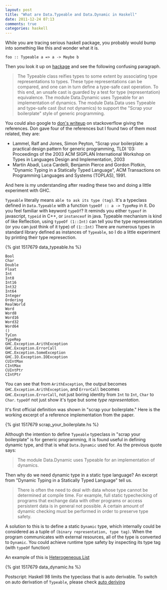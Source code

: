 ```yaml
---
layout: post
title: "What are Data.Typeable and Data.Dynamic in Haskell"
date: 2011-12-24 07:13
comments: true
categories: haskell 
---
```


While you are tracing serious haskell package, you probably would bump into something like this and wonder what it is.

```
foo :: Typeable a => a -> Maybe b
```

Then you look it up on [hackage](http://haskell.org/ghc/docs/latest/html/libraries/base-4.4.1.0/Data-Typeable.html) and see the following confusing paragraph.

> The Typeable class reifies types to some extent by associating type representations to types. 
> These type representations can be compared, and one can in turn define a type-safe cast operation. 
> To this end, an unsafe cast is guarded by a test for type (representation) equivalence. 
> The module Data.Dynamic uses Typeable for an implementation of dynamics. 
> The module Data.Data uses Typeable and type-safe cast (but not dynamics) 
> to support the "Scrap your boilerplate" style of generic programming.

You could also google to [don's writeup](http://stackoverflow.com/questions/6600380/what-is-haskells-data-typeable) on stackoverflow giving the references.
Don gave four of the references but I found two of them most related, they are:

* Lammel, Ralf and Jones, Simon Peyton, "Scrap your boilerplate: a practical design pattern for generic programming, TLDI '03: Proceedings of the 2003 ACM SIGPLAN International Workshop on Types in Languages Design and Implementation, 2003
* Martín Abadi, Luca Cardelli, Benjamin Pierce and Gordon Plotkin, "Dynamic Typing in a Statically Typed Language", ACM Transactions on Programming Languages and Systems (TOPLAS), 1991.

And here is my understanding after reading these two and doing a little experiment with GHC.

`Typeable` literally means `able to ask its type (tag)`.
It's a typeclass defined in `Data.Typeable` with a function `typeOf :: a -> TypeRep` in it.
Do you feel familiar with keyword `typeOf`? 
It reminds you either `typeof` in javascript, `typeid` in C++, or `instanceof` in java.
Typeable mechanism is kind of like Reflection, using `typeOf (1::Int)` can tell you the type representation (or you can just think of it type) of `(1::Int)`
There are numerous types in standard library defined as instances of `Typeable`, so I do a little experiment by printing their type represection.

{% gist 1517679 data_typeable.hs %}

```
Bool
Char
Double
Float
Int
Int8
Int16
Int32
Int64
Integer
Ordering
RealWorld
Word
Word8
Word16
Word32
Word64
()
TyCon
TypeRep
GHC.Exception.ArithException
GHC.Exception.ErrorCall
GHC.Exception.SomeException
GHC.IO.Exception.IOException
CUIntMax
CIntMax
CUIntPtr
CIntPtr
```

You can see that from `ArithException`, the output becomes `GHC.Exception.ArithException`, and `ErrorCall` becomes `GHC.Exception.ErrorCall`,
not just boring identity from `Int` to `Int`, `Char` to `Char`.
`typeOf` not just show it's type but some *type representation*.

It's first official definition was shown in "scrap your boilerplate."
Here is the working excerpt of a reference implementation from the paper.

{% gist 1517679 scrap_your_boilerplate.hs %}

Although the intention to define `Typeable` typeclass in "scrap your boilerplate" is for generic programming,
it is found useful in defining dynamic type, and that is what `Data.Dynamic` used for.
As the previous quote says:

> The module Data.Dynamic uses Typeable for an implementation of dynamics.

Then why do we need dynamic type in a static type language?
An excerpt from "Dynamic Typing in a Statically Typed Language" tell us.
> There is often the need to deal with data whose type cannot be
> determined at compile time. For example, full static typechecking
> of programs that exchange data with other programs or access persistent
> data is in general not possible. A certain amount of dynamic checking must
> be performed in order to preserve type safety.

A solution to this is to define a static `Dynamic` type, 
which internally could be considered as a tuple of `(binary representation, type tag)`.
When the program communicates with external resources,
all of the type is converted to `Dynamic`.
You could achieve runtime type safety by inspecting its type tag (with `typeOf` function)

An example of this is [Heterogeneous List](http://www.haskell.org/haskellwiki/Heterogenous_collections)

{% gist 1517679 data_dynamic.hs %}

Postscript:
Haskell 98 limits the typeclass that is auto derivable.
To switch on auto derivation of `Typeable`, please check [auto deriving](http://www.haskell.org/ghc/docs/latest/html/users_guide/deriving.html)

